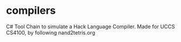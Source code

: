# compilers
C# Tool Chain to simulate a Hack Language Compiler. Made for UCCS CS4100, by following nand2tetris.org
